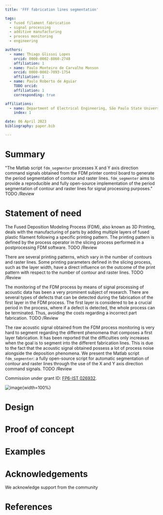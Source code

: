 ```yaml
---
title: 'FFF fabrication lines segmentation'

tags:
  - fused filament fabrication
  - signal processing
  - additive manufacturing
  - process monitoring
  - engineering

authors:
  - name: Thiago Glissoi Lopes
    orcid: 0000-0002-8860-2748
    affiliation: 1
  - name: Paulo Monteiro de Carvalho Monson
    orcid: 0000-0002-7093-1754
    affiliation: 1
  - name: Paulo Roberto de Aguiar
    TODO orcid:
    affiliation: 1
    corresponding: true

affiliations:
  - name: Department of Electrical Engineering, São Paulo State University, Brazil
    index: 1

date: 06 April 2023 
bibliography: paper.bib 

---
```


# Summary
"The Matlab script `fdm_segmenter` processes X and Y axis direction command signals obtained from the FDM printer control board to generate the period segmentation of contour and raster lines. `fdm_segmenter` aims to provide a reproducible and fully open-source implementation of the period segmentation of contour and raster lines for signal processing purposes."
TODO /Review

# Statement of need
The Fused Deposition Modeling Process (FDM), also known as 3D Printing, deals with the manufacturing of parts by adding multiple layers of fused plastic filament following a specific printing pattern. The printing pattern is defined by the process operator in the slicing process performed in a postprocessing FDM software.
TODO /Review

There are several printing patterns, which vary in the number of contours and raster lines. Some printing parameters defined in the slicing process, such as the layer width, have a direct influence on the outcome of the print pattern with respect to the number of contour and raster lines.
TODO /Review

The monitoring of the FDM process by means of signal processing of acoustic data has been a very prominent subject of research. There are several types of defects that can be detected during the fabrication of the first layer in the FDM process. The first layer is considered to be a crucial period in the process, where if a defect is detected, the whole process can be terminated. Thus, avoiding the costs regarding a incorrect part fabrication. 
TODO /Review

The raw acoustic signal obtained from the FDM process monitoring is very hard to segment regarding the different phenomena that composes a first layer fabrication. It has been reported that the difficulties only increases when the goal is to segment into the different fabrication lines. This is due to the fact that the acoustic signal obtained possess a lot of process noise alongside the deposition phenomena. We present the Matlab script `fdm_segmenter`: a fully open-source script for automatic segmentation of contour and raster lines through the use of the X and Y axis direction command signals.
TODO /Review

[comment]: <> (Several research articles highlighted the importance of an accurate segmentation of the contour and raster lines in order to evaluate geometrical and surface defects on the printing part.)

Commission under grant ID: [FP6-IST 026932](https://cordis.europa.eu/project/id/026932).

![image](././/images/IMG_7577.png){width=100%}

# Design


# Proof of concept 


# Examples


# Acknowledgements
We acknowledge support from the community 

# References